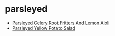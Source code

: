 # parsleyed

 * [Parsleyed Celery Root Fritters And Lemon Aioli](../index/p/parsleyed-celery-root-fritters-and-lemon-aioli-14492.json)
 * [Parsleyed Yellow Potato Salad](../index/p/parsleyed-yellow-potato-salad-12151.json)
